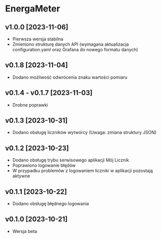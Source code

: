 # EnergaMeter
## v1.0.0 [2023-11-06]
- Pierwsza wersja stabilna
- Zmieniono strukturę danych API (wymagana aktualizacja configuration.yaml oraz Grafana do nowego formatu danych)
## v0.1.8 [2023-11-04]
- Dodano możliwość odwrócenia znaku wartości pomiaru
## v0.1.4 - v0.1.7 [2023-11-03]
- Drobne poprawki
## v0.1.3 [2023-10-31]
- Dodano obsługę liczników wytwórcy (Uwaga: zmiana struktury JSON)
## v0.1.2 [2023-10-23]
- Dodano obsługę trybu serwisowego aplikacji Mój Licznik
- Poprawiono logowanie błędów
- W przypadku problemów z logowaniem liczniki w aplikacji pozostają aktywne
## v0.1.1 [2023-10-22]
- Dodano obsługę błędnego logowania
## v0.1.0 [2023-10-21]
- Wersja beta 